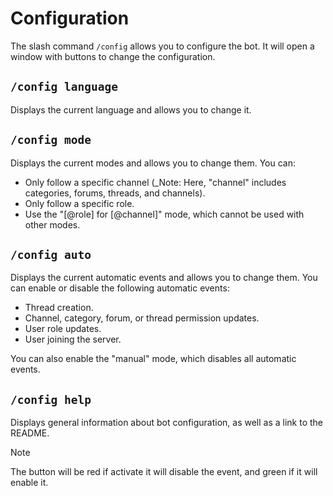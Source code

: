 # Configuration

The slash command `/config` allows you to configure the bot. It will open a window with buttons to change the configuration.

## `/config language`
Displays the current language and allows you to change it.

## `/config mode`

Displays the current modes and allows you to change them. You can:
- Only follow a specific channel (_Note: Here, "channel" includes categories, forums, threads, and channels).
- Only follow a specific role.
- Use the "[@role] for [@channel]" mode, which cannot be used with other modes.

## `/config auto`

Displays the current automatic events and allows you to change them. You can enable or disable the following automatic events:
- Thread creation.
- Channel, category, forum, or thread permission updates.
- User role updates.
- User joining the server.

You can also enable the "manual" mode, which disables all automatic events.

## `/config help`

Displays general information about bot configuration, as well as a link to the README.

> [!NOTE]  
> The button will be red if activate it will disable the event, and green if it will enable it.